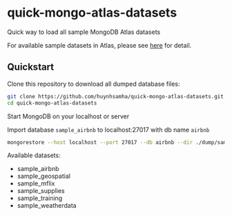# quick-mongo-atlas-datasets

Quick way to load all sample MongoDB Atlas datasets

For available sample datasets in Atlas, please see [here](https://docs.atlas.mongodb.com/sample-data/available-sample-datasets/) for detail.

## Quickstart

Clone this repository to download all dumped database files:

```bash
git clone https://github.com/huynhsamha/quick-mongo-atlas-datasets.git
cd quick-mongo-atlas-datasets
```

Start MongoDB on your localhost or server

Import database `sample_airbnb` to localhost:27017 with db name `airbnb`

```bash
mongorestore --host localhost --port 27017 --db airbnb --dir ./dump/sample_airbnb
```

Available datasets:

+ sample_airbnb
+ sample_geospatial
+ sample_mflix
+ sample_supplies
+ sample_training
+ sample_weatherdata
